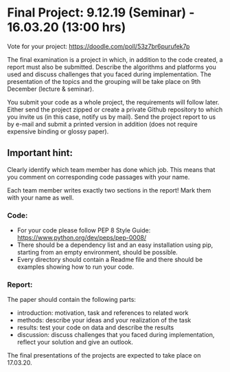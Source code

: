 # Final Project: 9.12.19 (Seminar) - 16.03.20 (13:00 hrs)

Vote for your project: https://doodle.com/poll/53z7br6purufek7p

The final examination is a project in which, in addition to the code created, a report must also be submitted. Describe the algorithms and platforms you used and discuss challenges that you faced during implementation. The presentation of the topics and the grouping will be take place on 9th December (lecture & seminar).

You submit your code as a whole project, the requirements will follow later. Either send the project zipped or create a private Github repository to which you invite us (in this case, notify us by mail).
Send the project report to us by e-mail and submit a printed version in addition (does not require expensive binding or glossy paper).

## Important hint:

Clearly identify which team member has done which job. This means that you comment on corresponding code passages with your name.

Each team member writes exactly two sections in the report! Mark them with your name as well.

### Code:
* For your code please follow PEP 8 Style Guide: https://www.python.org/dev/peps/pep-0008/
* There should be a dependency list and an easy installation using pip, starting from an empty environment, should be possible.
* Every directory should contain a Readme file and there should be examples showing how to run your code.

### Report:
The paper should contain the following parts:

* introduction: motivation, task and references to related work
* methods: describe your ideas and your realization of the task
* results: test your code on data and describe the results
* discussion: discuss challenges that you faced during implementation, reflect your solution and give an outlook.

The final presentations of the projects are expected to take place on 17.03.20.
